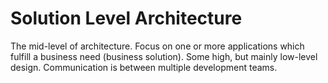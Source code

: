# Solution Level Architecture

The mid-level of architecture. Focus on one or more applications which fulfill a business need (business solution). Some high, but mainly low-level design. Communication is between multiple development teams.
